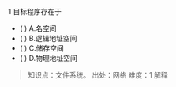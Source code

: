 1
目标程序存在于
- ( ) A.名空间 
- ( ) B.逻辑地址空间 
- ( ) C.储存空间 
- ( ) D.物理地址空间

> 知识点：文件系统。
> 出处：网络
> 难度：1
> 解释
